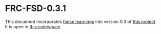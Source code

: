 # FRC-FSD-0.3.1

This document incorporates [these learnings](https://docs.google.com/document/d/1emfT2nP2uLQHTAlWhINzXFSLOkz7Y-Myj5sRmAL2rn4/edit?usp=drive_link) into version 0.3 of [this project](https://drive.google.com/drive/u/0/folders/1r4nKMHz0FL6Yq63LEL7C2q9F_KXA-47Y).
It is open in [this codespace](https://colab.research.google.com/github/fishsticks89/FRC-FSD-0.3.1/blob/main/frc-fsd-0.3.1.ipynb).

